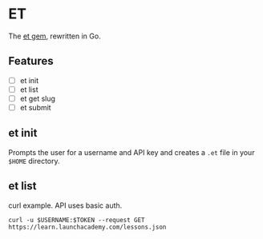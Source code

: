 # ET

The [et gem](https://rubygems.org/gems/et), rewritten in Go.

## Features

* [ ] et init
* [ ] et list
* [ ] et get slug
* [ ] et submit

## et init

Prompts the user for a username and API key and creates a `.et` file in your `$HOME` directory.

## et list

curl example. API uses basic auth.

```no-highlight
curl -u $USERNAME:$TOKEN --request GET https://learn.launchacademy.com/lessons.json
```
